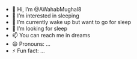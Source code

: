 - 👋 Hi, I’m @AWahabMughal8
- 👀 I’m interested in sleeping
- 🌱 I’m currently wake up but want to go for sleep
- 💞️ I’m looking for sleep
- 📫 You can reach me in dreams
- 😄 Pronouns: ...
- ⚡ Fun fact: ...

<!---
AWahabMughal8/AWahabMughal8 is a ✨ special ✨ repository because its `README.md` (this file) appears on your GitHub profile.
You can click the Preview link to take a look at your changes.
--->
